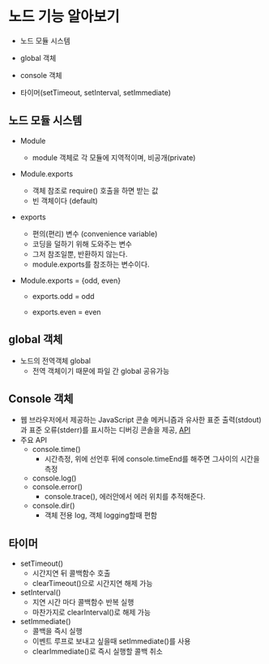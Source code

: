 # 노드 기능 알아보기

- 노드 모듈 시스템

- global 객체

- console 객체

- 타이머(setTimeout, setInterval, setImmediate)


## 노드 모듈 시스템

- Module

  - module 객체로 각 모듈에 지역적이며, 비공개(private)

- Module.exports

  - 객체 참조로 require() 호출을 하면 받는 값
  - 빈 객체이다 (default)

- exports

  - 편의(편리) 변수 (convenience variable)
  - 코딩을 덜하기 위해 도와주는 변수
  - 그저 참조일뿐, 반환하지 않는다.
  - module.exports를 참조하는 변수이다.

- Module.exports = {odd, even} 

  - exports.odd = odd

  - exports.even = even 


## global 객체

- 노드의 전역객체 global
  - 전역 객체이기 때문에 파일 간 global 공유가능



## Console 객체

- 웹 브라우저에서 제공하는 JavaScript 콘솔 메커니즘과 유사한 표준 출력(stdout)과 표준 오류(stderr)를 표시하는 디버깅 콘솔을 제공, [API](https://nodejs.org/dist/latest-v8.x/docs/api/console.html)
- 주요 API
  - console.time()
    - 시간측정, 위에 선언후 뒤에 console.timeEnd를 해주면 그사이의 시간을 측정
  - console.log()
  - console.error()
    - console.trace(), 에러안에서 에러 위치를 추적해준다.
  - console.dir()
    - 객체 전용 log, 객체 logging할때 편함



## 타이머

- setTimeout()
  - 시간지연 뒤 콜백함수 호출  
  - clearTimeout()으로 시간지연 해제 가능
- setInterval()
  - 지연 시간 마다 콜백함수 반복 실행
  -  마찬가지로 clearInterval()로 해제 가능
- setImmediate()
  - 콜백을 즉시 실행
  - 이벤트 루프로 보내고 싶을때 setImmediate()를 사용
  - clearImmediate()로 즉시 실행할 콜백 취소

